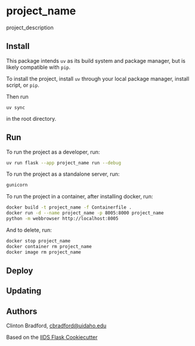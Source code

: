 # project_name

project_description

## Install

This package intends `uv` as its build system and package manager, but is likely compatible with `pip`.

To install the project, install `uv` through your local package manager, install script, or `pip`.

Then run

```
uv sync
```

in the root directory.

## Run

To run the project as a developer, run:

```bash
uv run flask --app project_name run --debug
```

To run the project as a standalone server, run:

```bash
gunicorn
```

To run the project in a container, after installing docker, run:

```bash
docker build -t project_name -f Containerfile .
docker run -d --name project_name -p 8005:8000 project_name
python -m webbrowser http://localhost:8005
```

And to delete, run:

```bash
docker stop project_name
docker container rm project_name
docker image rm project_name
```

## Deploy

## Updating

## Authors

Clinton Bradford, cbradford@uidaho.edu

Based on the [IIDS Flask Cookiecutter](https://github.com/northwest-knowledge-network/iids-flask-cookiecutter)
